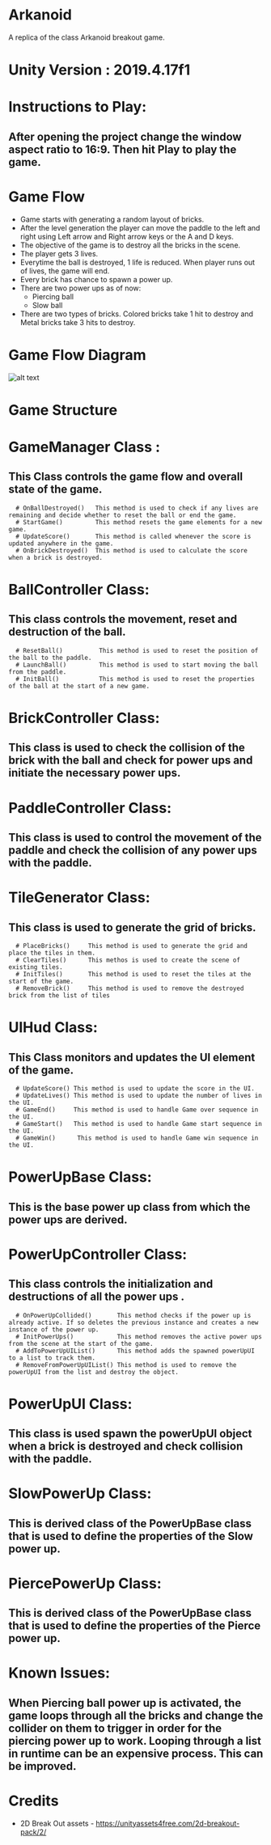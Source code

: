 # Arkanoid
A replica of the class Arkanoid breakout game.

# Unity Version : 2019.4.17f1

# Instructions to Play:
## After opening the project change the window aspect ratio to 16:9. Then hit Play to play the game.

# Game Flow
* Game starts with generating a random layout of bricks.
* After the level generation the player can move the paddle to the left and right using Left arrow and Right arrow keys or the A and D keys.
* The objective of the game is to destroy all the bricks in the scene.
* The player gets 3 lives.
* Everytime the ball is destroyed, 1 life is reduced. When player runs out of lives, the game will end.
* Every brick has chance to spawn a power up.
* There are two power ups as of now:
  * Piercing ball
  * Slow ball
* There are two types of bricks. Colored bricks take 1 hit to destroy and Metal bricks take 3 hits to destroy.

# Game Flow Diagram
![alt text](https://github.com/sooraj2906/Arkanoid/blob/main/Arkanoid%20flowchart.png)

# Game Structure

 # GameManager Class : 
 ## This Class controls the game flow and overall state of the game.
      # OnBallDestroyed()   This method is used to check if any lives are remaining and decide whether to reset the ball or end the game.
      # StartGame()         This method resets the game elements for a new game.
      # UpdateScore()       This method is called whenever the score is updated anywhere in the game.
      # OnBrickDestroyed()  This method is used to calculate the score when a brick is destroyed.
      
 # BallController Class:  
 ## This class controls the movement, reset and destruction of the ball.
      # ResetBall()          This method is used to reset the position of the ball to the paddle.
      # LaunchBall()         This method is used to start moving the ball from the paddle.
      # InitBall()           This method is used to reset the properties of the ball at the start of a new game.
      
 # BrickController Class: 
 ## This class is used to check the collision of the brick with the ball and check for power ups and initiate the necessary power ups.
      
 # PaddleController Class: 
 ## This class is used to control the movement of the paddle and check the collision of any power ups with the paddle.
      
 # TileGenerator Class: 
 ## This class is used to generate the grid of bricks.
      # PlaceBricks()     This method is used to generate the grid and place the tiles in them.
      # ClearTiles()      This methos is used to create the scene of existing tiles.
      # InitTiles()       This method is used to reset the tiles at the start of the game.
      # RemoveBrick()     This method is used to remove the destroyed brick from the list of tiles
 
 # UIHud Class: 
 ## This Class monitors and updates the UI element of the game.
      # UpdateScore() This method is used to update the score in the UI.
      # UpdateLives() This method is used to update the number of lives in the UI.
      # GameEnd()     This method is used to handle Game over sequence in the UI.
      # GameStart()   This method is used to handle Game start sequence in the UI.
      # GameWin()      This method is used to handle Game win sequence in the UI.
      
 # PowerUpBase Class: 
 ## This is the base power up class from which the power ups are derived.
 
 # PowerUpController Class: 
 ## This class controls the initialization and destructions of all the power ups .
      # OnPowerUpCollided()       This method checks if the power up is already active. If so deletes the previous instance and creates a new instance of the power up.
      # InitPowerUps()            This method removes the active power ups from the scene at the start of the game.
      # AddToPowerUpUIList()      This method adds the spawned powerUpUI to a list to track them.
      # RemoveFromPowerUpUIList() This method is used to remove the powerUpUI from the list and destroy the object.
 
 # PowerUpUI Class: 
 ## This class is used spawn the powerUpUI object when a brick is destroyed and check collision with the paddle.
      
 # SlowPowerUp Class: 
 ## This is derived class of the PowerUpBase class that is used to define the properties of the Slow power up.
      
 # PiercePowerUp Class: 
 ## This is derived class of the PowerUpBase class that is used to define the properties of the Pierce power up.
      
# Known Issues:
 ## When Piercing ball power up is activated, the game loops through all the bricks and change the collider on them to trigger in order for the piercing power up to work. Looping through a list in runtime can be an expensive process. This can be improved.
      
      
# Credits
* 2D Break Out assets - <https://unityassets4free.com/2d-breakout-pack/2/>
